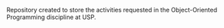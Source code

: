 Repository created to store the activities requested in the Object-Oriented Programming discipline at USP.
